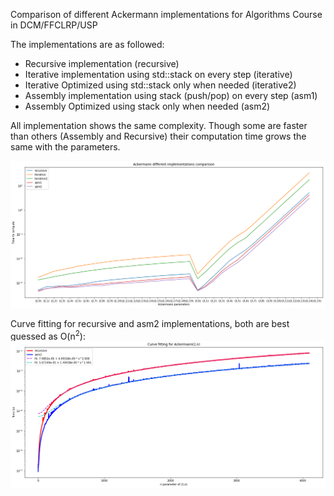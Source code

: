 Comparison of different Ackermann implementations for Algorithms Course in DCM/FFCLRP/USP

The implementations are as followed:
* Recursive implementation (recursive)
* Iterative implementation using std::stack on every step (iterative)
* Iterative Optimized using std::stack only when needed (iterative2)
* Assembly implementation using stack (push/pop) on every step (asm1)
* Assembly Optimized using stack only when needed (asm2)

All implementation shows the same complexity. 
Though some are faster than others (Assembly and Recursive) their computation time grows the same with the parameters.

![Ackermann comparison graph](https://github.com/vnpavanelli/Ackermann/blob/master/files/Ackermann1.png)

Curve fitting for recursive and asm2 implementations, both are best guessed as O(n<sup>2</sup>):
![Ackermann curve fitting](https://github.com/vnpavanelli/Ackermann/blob/master/files/Fitting.png)
